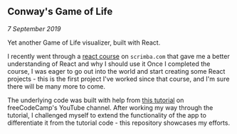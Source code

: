 ## Conway's Game of Life

_7 September 2019_

Yet another Game of Life visualizer, built with React.

I recently went through a [react course](https://scrimba.com/g/glearnreact) on `scrimba.com` that gave me a better understanding of React and why I should use it Once I completed the course, I was eager to go out into the world and start creating some React projects - this is the first project I've worked since that course, and I'm sure there will be many more to come.

The underlying code was built with help from [this tutorial](https://www.youtube.com/watch?v=PM0_Er3SvFQ) on freeCodeCamp's YouTube channel. After working my way through the tutorial, I challenged myself to extend the functionality of the app to differentiate it from the tutorial code - this repository showcases my efforts.
